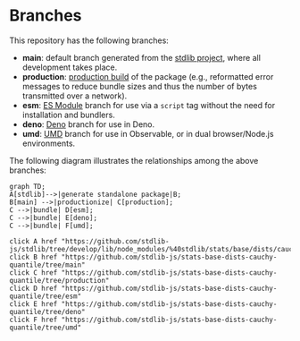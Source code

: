 <!--

@license Apache-2.0

Copyright (c) 2022 The Stdlib Authors.

Licensed under the Apache License, Version 2.0 (the "License");
you may not use this file except in compliance with the License.
You may obtain a copy of the License at

    http://www.apache.org/licenses/LICENSE-2.0

Unless required by applicable law or agreed to in writing, software
distributed under the License is distributed on an "AS IS" BASIS,
WITHOUT WARRANTIES OR CONDITIONS OF ANY KIND, either express or implied.
See the License for the specific language governing permissions and
limitations under the License.

-->

# Branches

This repository has the following branches:

-   **main**: default branch generated from the [stdlib project][stdlib-url], where all development takes place.
-   **production**: [production build][production-url] of the package (e.g., reformatted error messages to reduce bundle sizes and thus the number of bytes transmitted over a network).
-   **esm**: [ES Module][esm-url] branch for use via a `script` tag without the need for installation and bundlers.
-   **deno**: [Deno][deno-url] branch for use in Deno.
-   **umd**: [UMD][umd-url] branch for use in Observable, or in dual browser/Node.js environments.

The following diagram illustrates the relationships among the above branches:

```mermaid
graph TD;
A[stdlib]-->|generate standalone package|B;
B[main] -->|productionize| C[production];
C -->|bundle| D[esm];
C -->|bundle| E[deno];
C -->|bundle| F[umd];

click A href "https://github.com/stdlib-js/stdlib/tree/develop/lib/node_modules/%40stdlib/stats/base/dists/cauchy/quantile"
click B href "https://github.com/stdlib-js/stats-base-dists-cauchy-quantile/tree/main"
click C href "https://github.com/stdlib-js/stats-base-dists-cauchy-quantile/tree/production"
click D href "https://github.com/stdlib-js/stats-base-dists-cauchy-quantile/tree/esm"
click E href "https://github.com/stdlib-js/stats-base-dists-cauchy-quantile/tree/deno"
click F href "https://github.com/stdlib-js/stats-base-dists-cauchy-quantile/tree/umd"
```

[stdlib-url]: https://github.com/stdlib-js/stdlib/tree/develop/lib/node_modules/%40stdlib/stats/base/dists/cauchy/quantile
[production-url]: https://github.com/stdlib-js/stats-base-dists-cauchy-quantile/tree/production
[deno-url]: https://github.com/stdlib-js/stats-base-dists-cauchy-quantile/tree/deno
[umd-url]: https://github.com/stdlib-js/stats-base-dists-cauchy-quantile/tree/umd
[esm-url]: https://github.com/stdlib-js/stats-base-dists-cauchy-quantile/tree/esm